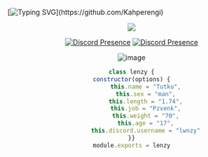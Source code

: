 [![Typing
SVG](https://readme-typing-svg.herokuapp.com/?lines=+Gahbeler+Diyarına+Hosgeldin+Mal+&center=true&color="#00f8ff")](https://github.com/Kahperengi)
<div align="center">

<p align="center">
  <samp>
    <img src="https://komarev.com/ghpvc/?username=Kahperengi">
  </samp>
</p>

  

[![Discord Presence](https://lanyard-profile-readme.vercel.app/api/896834304930369578?theme=dark&bg=#020202animated=true&hideDiscrim=false&borderRadius=20px)](https://discord.com/users/896834304930369578) 
[![Discord Presence](https://lanyard-profile-readme.vercel.app/api/357947586109374474?theme=dark&bg=#020202animated=true&hideDiscrim=false&borderRadius=20px)](https://discord.com/users/357947586109374474) 

![image](https://cdn.discordapp.com/attachments/1103731767741001839/1126916611803197541/haa.jpg)
  
```js
class lenzy {
constructor(options) {
        this.name = "Tutku",
        this.sex = "man",
        this.length = "1.74",
        this.job = "Pzvenk",
        this.weight = "70",
        this.age = "17",
        this.discord.username = "lwnzy"
}}
module.exports = lenzy
```
